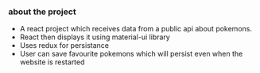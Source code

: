 ### about the project

- A react project which receives data from a public api about pokemons.
- React then displays it using material-ui library
- Uses redux for persistance
- User can save favourite pokemons which will persist even when the website is restarted
